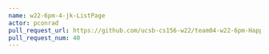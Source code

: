 ```yaml
---
name: w22-6pm-4-jk-ListPage
actor: pconrad
pull_request_url: https://github.com/ucsb-cs156-w22/team04-w22-6pm-HappyCows/pull/40
pull_request_num: 40
---
```

